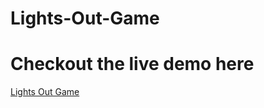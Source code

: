 # Lights-Out-Game
# Checkout the live demo here
<a href="https://retro-lights-out-game.netlify.app/">Lights Out Game</a>
